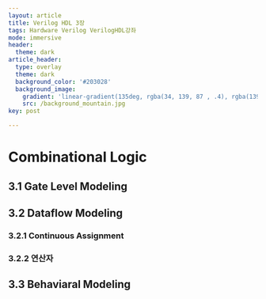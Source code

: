 ```yaml
---
layout: article
title: Verilog HDL 3장
tags: Hardware Verilog VerilogHDL강좌
mode: immersive
header:
  theme: dark
article_header:
  type: overlay
  theme: dark
  background_color: '#203028'
  background_image:
    gradient: 'linear-gradient(135deg, rgba(34, 139, 87 , .4), rgba(139, 34, 139, .4))'
    src: /background_mountain.jpg
key: post

---
```


# Combinational Logic

<!--more-->

## 3.1 Gate Level Modeling



## 3.2 Dataflow Modeling

### 3.2.1 Continuous Assignment



### 3.2.2 연산자







## 3.3 Behaviaral Modeling



